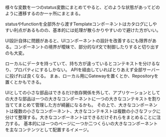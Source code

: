 様々な変数を一つのstatus変数にまとめてやると、どのような状態があってどのように遷移するのか一ヶ所にまとまる。

statusやfunctionを全部外から渡すTemplateコンポーネントはカタログにしやすい利点があるものの、基本的には処理が散らかりやすいので避けた方がいい。

UI設計自体に問題があると、UIコンポーネントの設計を改善するにも限界がある。コンポーネントの境界が曖昧で、部分的なif文で制御したりすると切り出すのも大変。

ローカルにデータを持っていて、持ち方が違っているとコンテキストを分けるなり、プロパティにするしかない。
APIを経由していればとりあえず全部サーバーに投げれば良くなる。
まぁ、ローカル用にGatewayを置くとか、Repositoryを置くとかもできる。

UIとしての小さな部品はできるだけ依存関係を外して、アプリケーションとしての大きな部品は一つの大きなコンポーネントに一つの大きなコンテキストを割り当ててまとめて管理した方が綺麗になるかも。
その上で、大きなコンポーネントは複数の小さなコンポーネント、大きなコンテキストは複数の小さなフックに分けて整理する。大きなコンポーネントはできるだけそれらをまとめることに注力する。
基本的には一つのページに一つか二つくらいの大きなコンポーネントを主なコンテンツとして配置するイメージ。

